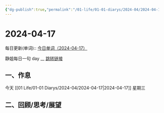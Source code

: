 ```yaml
---
{"dg-publish":true,"permalink":"/01-life/01-01-diarys/2024-04/2024-04-17/","tags":["Diary"]}
---
```



# 2024-04-17
每日更新(单词)::
[今日单词（2024-04-17）]()

静姐每日一句 day __
[跳转链接](https://www.123pan.com/FileView?fileId=5435933&shareKey=FckCjv-cjUUA&sharePwd=)


## 一、作息
今天 [[01 Life/01-01 Diarys/2024-04/2024-04-17\|2024-04-17]] 星期三





## 二、回顾/思考/展望





